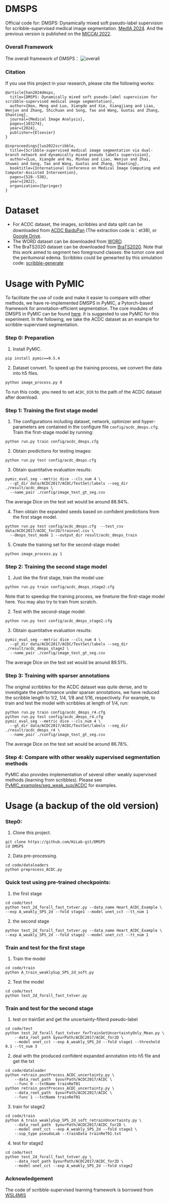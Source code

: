 # DMSPS
Official code for: DMSPS: Dynamically mixed soft pseudo-label supervision for scribble-supervised medical image segmentation. [MedIA 2024](https://www.sciencedirect.com/science/article/pii/S1361841524001993?dgcid=author).
And the previous version is published on the [MICCAI 2022](https://link.springer.com/chapter/10.1007/978-3-031-16431-6_50).

### Overall Framework
The overall framework of DMSPS：
![overall](https://github.com/HiLab-git/DMSPS/blob/master/imgs/framework.png)

### Citation
If you use this project in your research, please cite the following works:
```
@article{han2024dmsps,
  title={DMSPS: Dynamically mixed soft pseudo-label supervision for scribble-supervised medical image segmentation},
  author={Han, Meng and Luo, Xiangde and Xie, Xiangjiang and Liao, Wenjun and Zhang, Shichuan and Song, Tao and Wang, Guotai and Zhang, Shaoting},
  journal={Medical Image Analysis},
  pages={103274},
  year={2024},
  publisher={Elsevier}
}

@inproceedings{luo2022scribble,
  title={Scribble-supervised medical image segmentation via dual-branch network and dynamically mixed pseudo labels supervision},
  author={Luo, Xiangde and Hu, Minhao and Liao, Wenjun and Zhai, Shuwei and Song, Tao and Wang, Guotai and Zhang, Shaoting},
  booktitle={International Conference on Medical Image Computing and Computer-Assisted Intervention},
  pages={528--538},
  year={2022},
  organization={Springer}
}
```

# Dataset
* For ACDC dataset, the images, scribbles and data split can be downloaded from [ACDC BaiduPan](https://pan.baidu.com/s/1Wqcw_qFNezplzdewQMHXsg) (The extraction code is：et38), or [Google Drive](). 
* The WORD dataset can be downloaded from [WORD](https://github.com/HiLab-git/WORD?tab=readme-ov-file).
* The BraTS2020 dataset can be downloaded from [BraTS2020](https://www.med.upenn.edu/cbica/brats2020/data.html). Note that this work aimed to segment two foreground classes: the tumor core and the peritumoral
edema. Scribbles could be genearted by this simulation code: [scribble-generate](https://github.com/HiLab-git/DMSPS/blob/master/code/dataloader/scribble_generater.py)

# Usage with PyMIC
To facilitate the use of code and make it easier to compare with other methods, we have re-implemented DMSPS in PyMIC, a Pytorch-based framework for annotation-efficient segmentation. The core modules of DMSPS in PyMIC can be found [here][pymic_dmsps]. It is suggested to use PyMIC for this experiment. In the following, we take the ACDC dataset as an example for scribble-supervised segmentation.

[pymic_dmsps]: https://github.com/HiLab-git/PyMIC/blob/master/pymic/net_run/weak_sup/wsl_dmsps.py

### Step 0: Preparation
1. Install PyMIC. 
```
pip install pymic==0.5.4
```
2. Dataset convert.
To speed up the training process, we convert the data into h5 files.
```
python image_process.py 0
```
To run this code, you need to set `ACDC_DIR` to the path of the  ACDC dataset after download.

### Step 1: Training the first stage model
1. The configurations including dataset, network, optimizer and hyper-parameters are contained in the configure file
`config/acdc_dmsps.cfg`. Train the first-stage model by running:
```
python run.py train config/acdc_dmsps.cfg
```
2. Obtain predictions for testing images:
```
python run.py test config/acdc_dmsps.cfg
```
3. Obtain quantitative evaluation results:
```
pymic_eval_seg --metric dice --cls_num 4 \
  --gt_dir data/ACDC2017/ACDC/TestSet/labels --seg_dir ./result/acdc_dmsps \
  --name_pair ./config/image_test_gt_seg.csv
```
The average Dice on the test set would be around 88.94%.

4. Then obtain the expanded seeds based on confident predictions from the first stage model.
```
python run.py test config/acdc_dmsps.cfg  --test_csv data/ACDC2017/ACDC_for2D/trainvol.csv \
  --dmsps_test_mode 1 --output_dir result/acdc_dmsps_train
```
5. Create the training set for the second-stage model:
```
python image_process.py 1
```
### Step 2: Training the second stage model
1. Just like the first stage, train the model use:
```
python run.py train config/acdc_dmsps_stage2.cfg
```
Note that to speedup the training process, we finetune the first-stage model here. You may also try to train from scratch. 

2. Test with the second-stage model:
```
python run.py test config/acdc_dmsps_stage2.cfg
```
3. Obtain quantitative evaluation results:
```
pymic_eval_seg --metric dice --cls_num 4 \
  --gt_dir data/ACDC2017/ACDC/TestSet/labels --seg_dir ./result/acdc_dmsps_stage2 \
  --name_pair ./config/image_test_gt_seg.csv
```
The average Dice on the test set would be around 89.51%.
### Step 3: Training with sparser annotations
The original scribbles for the ACDC dataset was quite dense, and to investigate the performance under sparser annotations, we have reduced the scribble length to 1/2, 1/4, 1/8 and 1/16, respectively. For example, to train and test the model with scribbles at length of 1/4,  run:
```
python run.py train config/acdc_dmsps_r4.cfg
python run.py test config/acdc_dmsps_r4.cfg
pymic_eval_seg --metric dice --cls_num 4 \
  --gt_dir data/ACDC2017/ACDC/TestSet/labels --seg_dir ./result/acdc_dmsps_r4 \
  --name_pair ./config/image_test_gt_seg.csv
```
The average Dice on the test set would be around 86.78%.

### Step 4: Compare with other weakly supervised segmentation methods
PyMIC also provides implementation of several other weakly supervised methods (learning from scribbles). Please see [PyMIC_examples/seg_weak_sup/ACDC][PyMIC_example_link] for examples.

[PyMIC_example_link]:https://github.com/HiLab-git/PyMIC_examples/tree/main/seg_weak_sup/ACDC 

# Usage (a backup of the old version)
### Step0:
1. Clone this project. 
```
git clone https://github.com/HiLab-git/DMSPS
cd DMSPS
```
2. Data pre-processing.
```
cd code/dataloaders
python preprocess_ACDC.py
```

### Quick test using pre-trained checkpoints:
1. the first stage 
```
cd code/test
python test_2d_forall_fast_txtver.py --data_name Heart_ACDC_Example \
--exp A_weakly_SPS_2d --fold stage1 --model unet_cct --tt_num 1
```
2. the second stage
```
python test_2d_forall_fast_txtver.py --data_name Heart_ACDC_Example \
--exp A_weakly_SPS_2d --fold stage2 --model unet_cct --tt_num 1
```

### Train and test for the first stage 
1. Train the model 
```
cd code/train
python A_train_weaklySup_SPS_2d_soft.py
```
2. Test the model 
```
cd code/test
python test_2d_forall_fast_txtver.py 
```

### Train and test for the second stage 
1. test on trainSet and get the uncertainty-filterd pseudo-label
```
cd code/test
python test_2d_forall_fast_txtver_forTrainSetUncertaintyOnly_Mean.py \
    --data_root_path $yourPath/ACDC2017/ACDC_for2D \
    --model unet_cct --exp A_weakly_SPS_2d --fold stage1 --threshold 0.1 --tt_num 3
```
2. deal with the produced confident expanded annotation into h5 file and get the txt
```
cd code/dataloader
python retrain_postProcess_ACDC_uncertainty.py \
    --data_root_path  $yourPath/ACDC2017/ACDC \
    --func 0 --txtName trainReT01
python retrain_postProcess_ACDC_uncertainty.py \
    --data_root_path  $yourPath/ACDC2017/ACDC \
    --func 1 --txtName trainReT01
```
3. train for stage2
```
cd code/train
python A_train_weaklySup_SPS_2d_soft_retrainUncertainty.py \
    --data_root_path  $yourPath/ACDC2017/ACDC_for2D \
    --model unet_cct --exp A_weakly_SPS_2d --fold stage2 \
    --sup_type pseudoLab --trainData trainReT01.txt
```
4. test for stage2
```
cd code/test
python test_2d_forall_fast_txtver.py \
    --data_root_path $yourPath/ACDC2017/ACDC_for2D \
    --model unet_cct --exp A_weakly_SPS_2d --fold stage2
```

### Acknowledgement
The code of scribble-supervised learning framework is borrowed from [WSL4MIS](https://github.com/HiLab-git/WSL4MIS)